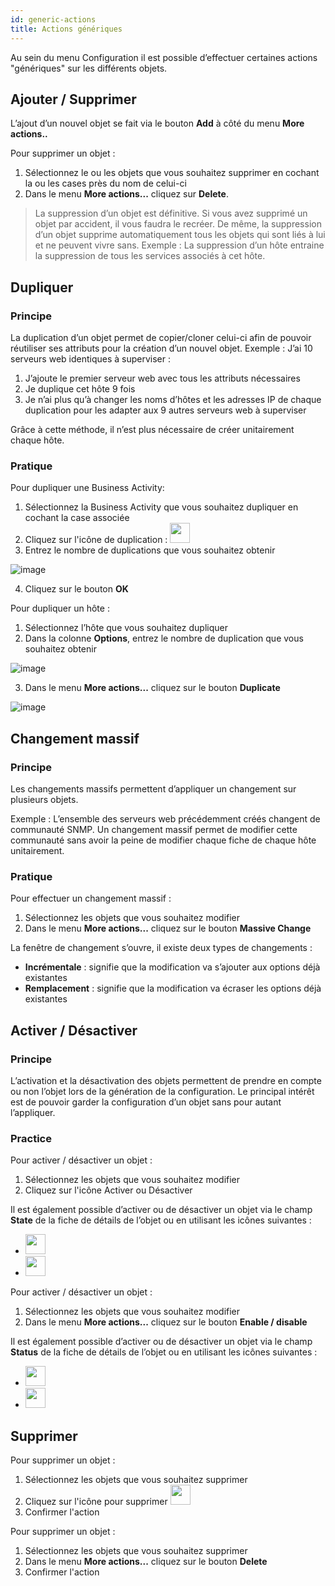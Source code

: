 ```yaml
---
id: generic-actions
title: Actions génériques
---
```


Au sein du menu Configuration il est possible d’effectuer certaines actions "génériques" sur les différents objets.

## Ajouter / Supprimer

L’ajout d’un nouvel objet se fait via le bouton **Add** à côté du menu **More actions..**

Pour supprimer un objet :

1. Sélectionnez le ou les objets que vous souhaitez supprimer en cochant la ou les cases près du nom de celui-ci
2. Dans le menu **More actions...** cliquez sur **Delete**.

> La suppression d’un objet est définitive. Si vous avez supprimé un objet par accident, il vous faudra le recréer. De
> même, la suppression d’un objet supprime automatiquement tous les objets qui sont liés à lui et ne peuvent vivre
> sans. Exemple : La suppression d’un hôte entraine la suppression de tous les services associés à cet hôte.

## Dupliquer

### Principe

La duplication d’un objet permet de copier/cloner celui-ci afin de pouvoir réutiliser ses attributs pour la création
d’un nouvel objet. Exemple : J’ai 10 serveurs web identiques à superviser :

1. J’ajoute le premier serveur web avec tous les attributs nécessaires
2. Je duplique cet hôte 9 fois
3. Je n’ai plus qu’à changer les noms d’hôtes et les adresses IP de chaque duplication pour les adapter aux 9 autres
  serveurs web à superviser

Grâce à cette méthode, il n’est plus nécessaire de créer unitairement chaque hôte.

### Pratique

<!--DOCUSAURUS_CODE_TABS-->
<!--New pages-->

Pour dupliquer une Business Activity:

1. Sélectionnez la Business Activity que vous souhaitez dupliquer en cochant la case associée
2. Cliquez sur l'icône de duplication : <img src="assets/configuration/common/duplicate_new.png" width="32" />
3. Entrez le nombre de duplications que vous souhaitez obtenir

![image](assets/configuration/common/duplicate_objects_new.png)

4. Cliquez sur le bouton **OK**

<!--Legacy pages-->

Pour dupliquer un hôte :

1. Sélectionnez l’hôte que vous souhaitez dupliquer
2. Dans la colonne **Options**, entrez le nombre de duplication que vous souhaitez obtenir

![image](assets/configuration/common/01duplicate.png)

3. Dans le menu **More actions...** cliquez sur le bouton **Duplicate**

![image](assets/configuration/common/01duplicateobjects.png)

<!--END_DOCUSAURUS_CODE_TABS-->

## Changement massif

### Principe

Les changements massifs permettent d’appliquer un changement sur plusieurs objets.

Exemple : L’ensemble des serveurs web précédemment créés changent de communauté SNMP. Un changement massif permet de
modifier cette communauté sans avoir la peine de modifier chaque fiche de chaque hôte unitairement.

### Pratique

Pour effectuer un changement massif :

1. Sélectionnez les objets que vous souhaitez modifier
2. Dans le menu **More actions...** cliquez sur le bouton **Massive Change**

La fenêtre de changement s’ouvre, il existe deux types de changements :

* **Incrémentale** : signifie que la modification va s’ajouter aux options déjà existantes
* **Remplacement** : signifie que la modification va écraser les options déjà existantes

## Activer / Désactiver

### Principe

L’activation et la désactivation des objets permettent de prendre en compte ou non l’objet lors de la génération de la
configuration. Le principal intérêt est de pouvoir garder la configuration d’un objet sans pour autant l’appliquer.

### Practice

<!--DOCUSAURUS_CODE_TABS-->
<!--New pages-->

Pour activer / désactiver un objet :

1. Sélectionnez les objets que vous souhaitez modifier
2. Cliquez sur l'icône Activer ou Désactiver

Il est également possible d’activer ou de désactiver un objet via le champ **State** de la fiche de détails de l’objet
ou en utilisant les icônes suivantes :

* <img src="assets/configuration/common/enabled_new.png" width="32" />
* <img src="assets/configuration/common/disabled_new.png" width="32" />

<!--Legacy pages-->

Pour activer / désactiver un objet :

1. Sélectionnez les objets que vous souhaitez modifier
2. Dans le menu **More actions...** cliquez sur le bouton **Enable / disable**

Il est également possible d’activer ou de désactiver un objet via le champ **Status** de la fiche de détails de l’objet
ou en utilisant les icônes suivantes :

* <img src="assets/configuration/common/enabled.png" width="32" />
* <img src="assets/configuration/common/disabled.png" width="32" />

<!--END_DOCUSAURUS_CODE_TABS-->

## Supprimer

<!--DOCUSAURUS_CODE_TABS-->
<!--New pages-->

Pour supprimer un objet :

1. Sélectionnez les objets que vous souhaitez supprimer
2. Cliquez sur l'icône pour supprimer <img src="assets/configuration/common/delete_new.png" width="32" />
3. Confirmer l'action

<!--Legacy pages-->

Pour supprimer un objet :

1. Sélectionnez les objets que vous souhaitez supprimer
2. Dans le menu **More actions...** cliquez sur le bouton **Delete**
3. Confirmer l'action

<!--END_DOCUSAURUS_CODE_TABS-->
